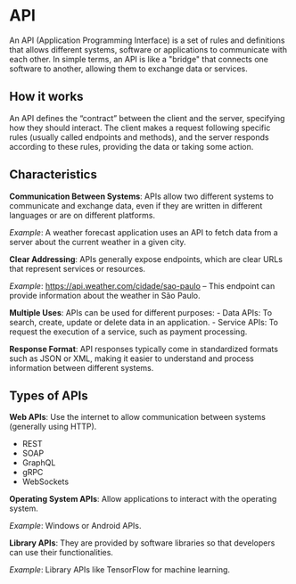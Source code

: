 # API

An API (Application Programming Interface) is a set of rules and definitions that allows different systems, software or applications to communicate with each other. In simple terms, an API is like a "bridge" that connects one software to another, allowing them to exchange data or services.

## How it works

An API defines the “contract” between the client and the server, specifying how they should interact. The client makes a request following specific rules (usually called endpoints and methods), and the server responds according to these rules, providing the data or taking some action.

## Characteristics

**Communication Between Systems**: APIs allow two different systems to communicate and exchange data, even if they are written in different languages ​​or are on different platforms.

*Example*: A weather forecast application uses an API to fetch data from a server about the current weather in a given city.

**Clear Addressing**: APIs generally expose endpoints, which are clear URLs that represent services or resources.

*Example*: https://api.weather.com/cidade/sao-paulo – This endpoint can provide information about the weather in São Paulo.

**Multiple Uses**: APIs can be used for different purposes:
    - Data APIs: To search, create, update or delete data in an application.
    - Service APIs: To request the execution of a service, such as payment processing.

**Response Format**: API responses typically come in standardized formats such as JSON or XML, making it easier to understand and process information between different systems.

## Types of APIs

**Web APIs**: Use the internet to allow communication between systems (generally using HTTP).
- REST
- SOAP
- GraphQL
- gRPC
- WebSockets

**Operating System APIs**: Allow applications to interact with the operating system.

*Example*: Windows or Android APIs.

**Library APIs**: They are provided by software libraries so that developers can use their functionalities.

*Example*: Library APIs like TensorFlow for machine learning.